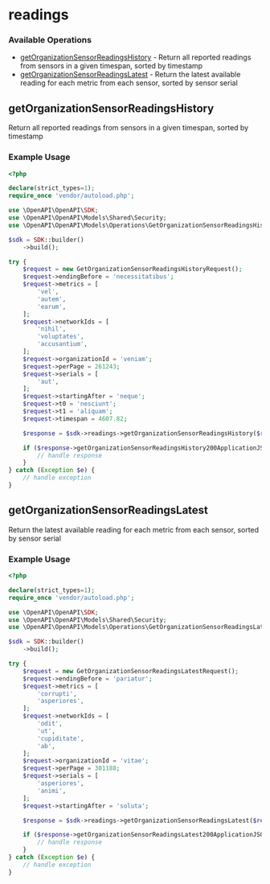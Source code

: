 # readings

### Available Operations

* [getOrganizationSensorReadingsHistory](#getorganizationsensorreadingshistory) - Return all reported readings from sensors in a given timespan, sorted by timestamp
* [getOrganizationSensorReadingsLatest](#getorganizationsensorreadingslatest) - Return the latest available reading for each metric from each sensor, sorted by sensor serial

## getOrganizationSensorReadingsHistory

Return all reported readings from sensors in a given timespan, sorted by timestamp

### Example Usage

```php
<?php

declare(strict_types=1);
require_once 'vendor/autoload.php';

use \OpenAPI\OpenAPI\SDK;
use \OpenAPI\OpenAPI\Models\Shared\Security;
use \OpenAPI\OpenAPI\Models\Operations\GetOrganizationSensorReadingsHistoryRequest;

$sdk = SDK::builder()
    ->build();

try {
    $request = new GetOrganizationSensorReadingsHistoryRequest();
    $request->endingBefore = 'necessitatibus';
    $request->metrics = [
        'vel',
        'autem',
        'earum',
    ];
    $request->networkIds = [
        'nihil',
        'voluptates',
        'accusantium',
    ];
    $request->organizationId = 'veniam';
    $request->perPage = 261243;
    $request->serials = [
        'aut',
    ];
    $request->startingAfter = 'neque';
    $request->t0 = 'nesciunt';
    $request->t1 = 'aliquam';
    $request->timespan = 4607.82;

    $response = $sdk->readings->getOrganizationSensorReadingsHistory($request);

    if ($response->getOrganizationSensorReadingsHistory200ApplicationJSONObjects !== null) {
        // handle response
    }
} catch (Exception $e) {
    // handle exception
}
```

## getOrganizationSensorReadingsLatest

Return the latest available reading for each metric from each sensor, sorted by sensor serial

### Example Usage

```php
<?php

declare(strict_types=1);
require_once 'vendor/autoload.php';

use \OpenAPI\OpenAPI\SDK;
use \OpenAPI\OpenAPI\Models\Shared\Security;
use \OpenAPI\OpenAPI\Models\Operations\GetOrganizationSensorReadingsLatestRequest;

$sdk = SDK::builder()
    ->build();

try {
    $request = new GetOrganizationSensorReadingsLatestRequest();
    $request->endingBefore = 'pariatur';
    $request->metrics = [
        'corrupti',
        'asperiores',
    ];
    $request->networkIds = [
        'odit',
        'ut',
        'cupiditate',
        'ab',
    ];
    $request->organizationId = 'vitae';
    $request->perPage = 301188;
    $request->serials = [
        'asperiores',
        'animi',
    ];
    $request->startingAfter = 'soluta';

    $response = $sdk->readings->getOrganizationSensorReadingsLatest($request);

    if ($response->getOrganizationSensorReadingsLatest200ApplicationJSONObjects !== null) {
        // handle response
    }
} catch (Exception $e) {
    // handle exception
}
```
